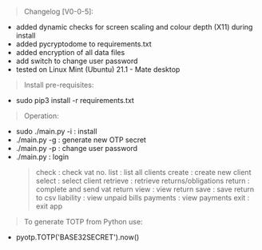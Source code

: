 
 > Changelog [V0-0-5]:

 - added dynamic checks for screen scaling and colour depth (X11) during install
 - added pycryptodome to requirements.txt
 - added encryption of all data files
 - add switch to change user password
 - tested on Linux Mint (Ubuntu) 21.1 - Mate desktop

 > Install pre-requisites:

 - sudo pip3 install -r requirements.txt

 > Operation:

 - sudo ./main.py -i : install
 - ./main.py -g : generate new OTP secret
 - ./main.py -p : change user password
 - ./main.py : login
    > check : check vat no.
    > list : list all clients
    > create : create new client
    > select : select client
    > retrieve : retrieve returns/obligations
    > return : complete and send vat return
    > view : view return
    > save : save return to csv
    > liability : view unpaid bills
    > payments : view payments
    > exit : exit app

 > To generate TOTP from Python use:

 - pyotp.TOTP('BASE32SECRET').now()
